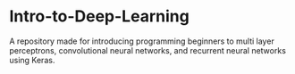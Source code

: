 # Intro-to-Deep-Learning
A repository made for introducing programming beginners to multi layer perceptrons, convolutional neural networks, and recurrent neural networks using Keras. 
